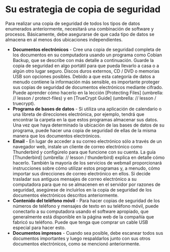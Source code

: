 [Title]: # (Tu estrategia de copias de seguridad)
[Difficulty]: # (Avanzado)
[Order]: # (2)

# Su estrategia de copia de seguridad

Para realizar una copia de seguridad de todos los tipos de datos enumerados anteriormente, necesitará una combinación de software y procesos. Básicamente, debe asegurarse de que cada tipo de datos se almacena en al menos dos ubicaciones independientes.

* **Documentos electrónicos** - Cree una copia de seguridad completa de los documentos en su computadora usando un programa como Cobian Backup, que se describe con más detalle a continuación. Guarde la copia de seguridad en algo portátil para que pueda llevarlo a casa o a algún otro lugar seguro. Discos duros externos, CD / DVD o memorias USB son opciones posibles. Debido a que esta categoría de datos a menudo contiene la información más sensible, es importante proteger sus copias de seguridad de documentos electrónicos mediante cifrado. Puede aprender cómo hacerlo en la lección [Protecting Files] (umbrella: // lesson / protect-files) y en [TrueCrypt Guide] (umbrella: // lesson / truecrypt).
* **Programa de bases de datos** - Si utiliza una aplicación de calendario o una libreta de direcciones electrónica, por ejemplo, tendrá que encontrar la carpeta en la que estos programas almacenar sus datos. Una vez que haya determinado la ubicación de las bases de datos de su programa, puede hacer una copia de seguridad de ellas de la misma manera que los documentos electrónicos.
* **Email** - En lugar de acceder a su correo electrónico sólo a través de un navegador web, instale un cliente de correo electrónico como Thunderbird y configúrelo para que funcione con su cuenta. La guía [Thunderbird] (umbrella: // lesson / thunderbird) explica en detalle cómo hacerlo. También la mayoría de los servicios de webmail proporcionará instrucciones sobre cómo utilizar estos programas y, a menudo, cómo importar sus direcciones de correo electrónico en ellos. Si decide trasladar sus antiguos mensajes de correo electrónico a su computadora para que no se almacenen en el servidor por razones de seguridad, asegúrese de incluirlos en la copia de seguridad de los documentos electrónicos descritos anteriormente.
* **Contenido del teléfono móvil** - Para hacer copias de seguridad de los números de teléfono y mensajes de texto en su teléfono móvil, puede conectarlo a su computadora usando el software apropiado, que generalmente está disponible en la página web de la compañía que fabricó su teléfono. Puede que tenga que comprar un cable USB especial para hacer esto.
* **Documentos impresos** - Cuando sea posible, debe escanear todos sus documentos importantes y luego respaldarlos junto con sus otros documentos electrónicos, como se mencionó anteriormente.
